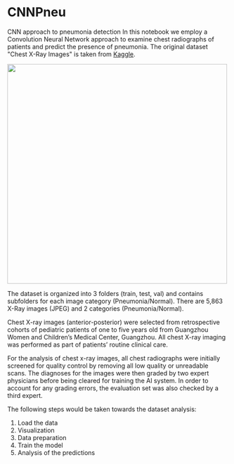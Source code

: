 # CNNPneu
CNN approach to pneumonia detection
In this notebook we employ a Convolution Neural Network approach to examine chest radiographs of patients and predict the presence of pneumonia. The original dataset "Chest X-Ray Images" is taken from [Kaggle](https://www.kaggle.com/datasets/paultimothymooney/chest-xray-pneumonia).
<div>
<img src="./Downloads/lungs.jpg" width="500"/>
</div>

The dataset is organized into 3 folders (train, test, val) and contains subfolders for each image category (Pneumonia/Normal). There are 5,863 X-Ray images (JPEG) and 2 categories (Pneumonia/Normal).

Chest X-ray images (anterior-posterior) were selected from retrospective cohorts of pediatric patients of one to five years old from Guangzhou Women and Children’s Medical Center, Guangzhou. All chest X-ray imaging was performed as part of patients’ routine clinical care.

For the analysis of chest x-ray images, all chest radiographs were initially screened for quality control by removing all low quality or unreadable scans. The diagnoses for the images were then graded by two expert physicians before being cleared for training the AI system. In order to account for any grading errors, the evaluation set was also checked by a third expert.

The following steps would be taken towards the dataset analysis:
1. Load the data
2. Visualization
3. Data preparation
4. Train the model
5. Analysis of the predictions
